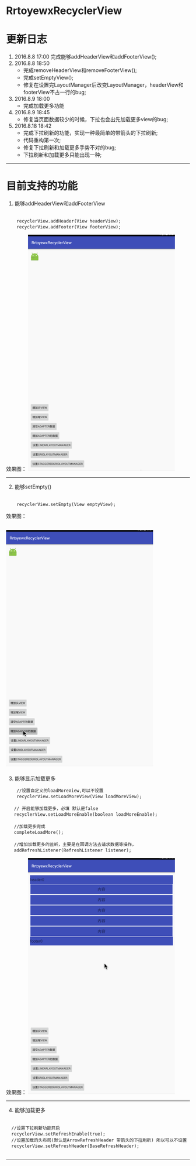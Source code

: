 # RrtoyewxRecyclerView

# 更新日志
1. 2016.8.8 17:00 
    完成能够addHeaderView和addFooterView();
2. 2016.8.8 18:50
    - 完成removeHeaderView和removeFooterView();
    - 完成setEmptyView();
    - 修复在设置完LayoutManager后改变LayoutManager，headerView和footerView不占一行的bug;
3. 2016.8.9 18:00
    - 完成加载更多功能
4. 2016.8.9 18:45
    - 修复当页面数据较少的时候，下拉也会出先加载更多view的bug;
5. 2016.8.18 18:42
    - 完成下拉刷新的功能，实现一种最简单的带箭头的下拉刷新;
    - 代码重构第一次;
    - 修复下拉刷新和加载更多手势不对的bug;
    - 下拉刷新和加载更多只能出现一种;

----
# 目前支持的功能
1. 能够addHeaderView和addFooterView
```

    recyclerView.addHeader(View headerView);
    recyclerView.addFooter(View footerView);
```


效果图：
![addHeaderView和addFooterView](images/addHeaderView_addFooterView.gif)

---
2. 能够setEmpty()
```

    recyclerView.setEmpty(View emptyView);
```

效果图：

![setEmpty(View emptyView)](images/set_empty_view.gif)
------------------------------------------------------
3. 能够显示加载更多
```
    //设置自定义的loadMoreView,可以不设置
    recyclerView.setLoadMoreView(View loadMoreView);
    
   // 开启能够加载更多，必填 默认是false
   recyclerView.setLoadMoreEnable(boolean loadMoreEnable);
   
   //加载更多完成
   completeLoadMore();
   
   //增加加载更多的监听，主要是在回调方法去请求数据等操作，
   addRefreshListener(RefreshListener listener);
```


效果图：
![加载更多](images/load_more.gif)

------------------------------------------------------
4. 能够加载更多

```

  //设置下拉刷新功能开启
  recyclerView.setRefreshEnable(true);
  //设置加载的头布局(默认是ArrowRefreshHeader 带箭头的下拉刷新) 所以可以不设置
  recyclerView.setRefreshHeader(BaseRefreshHeader);
  
```
  
  

--------
  

